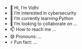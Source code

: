 - 👋 Hi, I’m Vidhi
- 👀 I’m interested in cybersecurity
- 🌱 I’m currently learning Python
- 💞️ I’m looking to collaborate on ...
- 📫 How to reach me ...
- 😄 Pronouns: ...
- ⚡ Fun fact: ...

<!---
Coder-Vidhi/Coder-Vidhi is a ✨ special ✨ repository because its `README.md` (this file) appears on your GitHub profile.
You can click the Preview link to take a look at your changes.
--->
